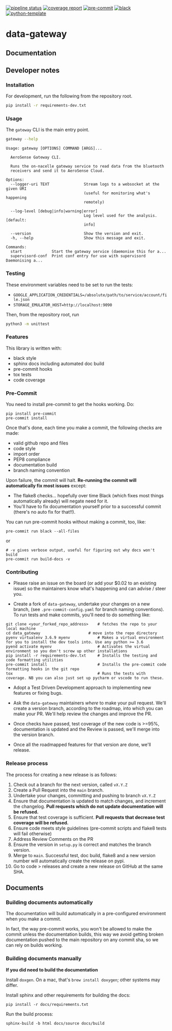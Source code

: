 
[![pipeline status](https://gitlab.com/windenergie-hsr/aerosense/digital-twin/data-gateway/badges/main/pipeline.svg)](https://gitlab.com/windenergie-hsr/aerosense/digital-twin/data-gateway/-/commits/main)
[![coverage report](https://gitlab.com/windenergie-hsr/aerosense/digital-twin/data-gateway/badges/main/coverage.svg)](https://gitlab.com/windenergie-hsr/aerosense/digital-twin/data-gateway/-/commits/main)
[![pre-commit](https://img.shields.io/badge/pre--commit-enabled-brightgreen?logo=pre-commit&logoColor=white)](https://github.com/pre-commit/pre-commit)
[![black](https://img.shields.io/badge/code%20style-black-000000.svg)](https://github.com/ambv/black)
[![python-template](https://img.shields.io/badge/template-python--library-blue)](https://github.com/thclark/python-library-template)


# data-gateway

## Documentation


## Developer notes

### Installation
For development, run the following from the repository root.
```bash
pip install -r requirements-dev.txt
```

### Usage
The `gateway` CLI is the main entry point.
```bash
gateway --help
```

```
Usage: gateway [OPTIONS] COMMAND [ARGS]...

  AeroSense Gateway CLI.

  Runs the on-nacelle gateway service to read data from the bluetooth
  receivers and send it to AeroSense Cloud.

Options:
  --logger-uri TEXT               Stream logs to a websocket at the given URI
                                  (useful for monitoring what's happening
                                  remotely)

  --log-level [debug|info|warning|error]
                                  Log level used for the analysis.  [default:
                                  info]

  --version                       Show the version and exit.
  -h, --help                      Show this message and exit.

Commands:
  start             Start the gateway service (daemonise this for a...
  supervisord-conf  Print conf entry for use with supervisord Daemonising a...

```

### Testing
These environment variables need to be set to run the tests:
* `GOOGLE_APPLICATION_CREDENTIALS=/absolute/path/to/service/account/file.json`
* `STORAGE_EMULATOR_HOST=http://localhost:9090`

Then, from the repository root, run
```bash
python3 -m unittest
```

### Features

This library is written with:

 - black style
 - sphinx docs including automated doc build
 - pre-commit hooks
 - tox tests
 - code coverage

### Pre-Commit

You need to install pre-commit to get the hooks working. Do:
```
pip install pre-commit
pre-commit install
```

Once that's done, each time you make a commit, the following checks are made:

- valid github repo and files
- code style
- import order
- PEP8 compliance
- documentation build
- branch naming convention

Upon failure, the commit will halt. **Re-running the commit will automatically fix most issues** except:

- The flake8 checks... hopefully over time Black (which fixes most things automatically already) will negate need for it.
- You'll have to fix documentation yourself prior to a successful commit (there's no auto fix for that!!).

You can run pre-commit hooks without making a commit, too, like:
```
pre-commit run black --all-files
```
or
```
# -v gives verbose output, useful for figuring out why docs won't build
pre-commit run build-docs -v
```


### Contributing

- Please raise an issue on the board (or add your $0.02 to an existing issue) so the maintainers know
what's happening and can advise / steer you.

- Create a fork of `data-gateway`, undertake your changes on a new branch, (see `.pre-commit-config.yaml` for branch naming conventions). To run tests and make commits,
you'll need to do something like:
```
git clone <your_forked_repo_address>    # fetches the repo to your local machine
cd data_gateway                     # move into the repo directory
pyenv virtualenv 3.6.9 myenv            # Makes a virtual environment for you to install the dev tools into. Use any python >= 3.6
pyend activate myenv                    # Activates the virtual environment so you don't screw up other installations
pip install -r requirements-dev.txt     # Installs the testing and code formatting utilities
pre-commit install                      # Installs the pre-commit code formatting hooks in the git repo
tox                                     # Runs the tests with coverage. NB you can also just set up pycharm or vscode to run these.
```

- Adopt a Test Driven Development approach to implementing new features or fixing bugs.

- Ask the `data-gateway` maintainers *where* to make your pull request. We'll create a version branch, according to the
roadmap, into which you can make your PR. We'll help review the changes and improve the PR.

- Once checks have passed, test coverage of the new code is >=95%, documentation is updated and the Review is passed, we'll merge into the version branch.

- Once all the roadmapped features for that version are done, we'll release.


### Release process

The process for creating a new release is as follows:

1. Check out a branch for the next version, called `vX.Y.Z`
2. Create a Pull Request into the `main` branch.
3. Undertake your changes, committing and pushing to branch `vX.Y.Z`
4. Ensure that documentation is updated to match changes, and increment the changelog. **Pull requests which do not update documentation will be refused.**
5. Ensure that test coverage is sufficient. **Pull requests that decrease test coverage will be refused.**
6. Ensure code meets style guidelines (pre-commit scripts and flake8 tests will fail otherwise)
7. Address Review Comments on the PR
8. Ensure the version in `setup.py` is correct and matches the branch version.
9. Merge to `main`. Successful test, doc build, flake8 and a new version number will automatically create the release on pypi.
10. Go to code > releases and create a new release on GitHub at the same SHA.


## Documents

### Building documents automatically

The documentation will build automatically in a pre-configured environment when you make a commit.

In fact, the way pre-commit works, you won't be allowed to make the commit unless the documentation builds,
this way we avoid getting broken documentation pushed to the main repository on any commit sha, so we can rely on
builds working.


### Building documents manually

**If you did need to build the documentation**

Install `doxgen`. On a mac, that's `brew install doxygen`; other systems may differ.

Install sphinx and other requirements for building the docs:
```
pip install -r docs/requirements.txt
```

Run the build process:
```
sphinx-build -b html docs/source docs/build
```
